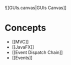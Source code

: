 ![[GUIs.canvas|GUIs Canvas]]
# Concepts

- [[MVC]]
- [[JavaFX]]
- [[Event Dispatch Chain]]
- [[Events]]